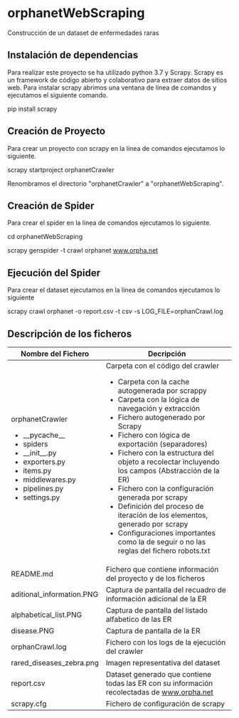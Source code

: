 # orphanetWebScraping
Construcción de un dataset de enfermedades raras

## Instalación de dependencias
Para realizar este proyecto se ha utilizado python 3.7 y Scrapy. Scrapy es un framework de código abierto y colaborativo para extraer datos de sitios web. Para instalar scrapy abrimos una ventana de línea de comandos y ejecutamos el siguiente comando.

pip install scrapy

## Creación de Proyecto
Para crear un proyecto con scrapy en la línea de comandos ejecutamos lo siguiente.

scrapy startproject orphanetCrawler

Renombramos el directorio "orphanetCrawler" a "orphanetWebScraping".

## Creación de Spider
Para crear el spider en la línea de comandos ejecutamos lo siguiente.

cd orphanetWebScraping

scrapy genspider -t crawl orphanet www.orpha.net

## Ejecución del Spider
Para crear el dataset ejecutamos en la línea de comandos ejecutamos lo siguiente

scrapy crawl orphanet -o report.csv -t csv -s LOG_FILE=orphanCrawl.log

## Descripción de los ficheros
| Nombre del Fichero | Decripción |
|--------------------|------------|
| orphanetCrawler <ul><li>&#95;&#95;pycache&#95;&#95;</li><li>spiders</li><li>&#95;&#95;init&#95;&#95;.py</li><li>exporters.py</li><li>items.py</li><li>middlewares.py</li><li>pipelines.py</li><li>settings.py</li></ul> | Carpeta con el código del crawler <ul><li>Carpeta con la cache autogenerada por scrappy</li><li>Carpeta con la lógica de navegación y extracción</li><li>Fichero autogenerado por Scrapy</li><li>Fichero con lógica de exportación (separadores) </li><li>Fichero con la estructura del objeto a recolectar incluyendo los campos (Abstracción de la ER)</li><li>Fichero con la configuración generada por scrapy</li><li>Definición del proceso de iteración de los elementos, generado por scrapy</li><li>Configuraciones importantes como la de seguir o no las reglas del fichero robots.txt</li></ul> |
| README.md	| Fichero que contiene información del proyecto y de los ficheros|
| aditional_information.PNG | Captura de pantalla del recuadro de información adicional de la ER|
| alphabetical_list.PNG	| Captura de pantalla del listado alfabetico de las ER|
| disease.PNG	| Captura de pantalla de la ER |
| orphanCrawl.log | Fichero con los logs de la ejecución del crawler |
| rared_diseases_zebra.png | Imagen representativa del dataset |
| report.csv | Dataset generado que contiene todas las ER con su información recolectadas de www.orpha.net|
| scrapy.cfg | Fichero de configuración de scrapy|
